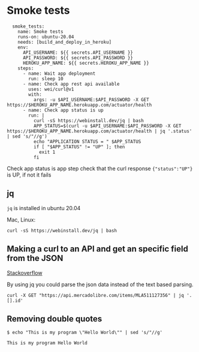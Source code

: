 # Smoke tests

```
  smoke_tests:
    name: Smoke tests
    runs-on: ubuntu-20.04
    needs: [build_and_deploy_in_heroku]
    env:
      API_USERNAME: ${{ secrets.API_USERNAME }}
      API_PASSWORD: ${{ secrets.API_PASSWORD }}
      HEROKU_APP_NAME: ${{ secrets.HEROKU_APP_NAME }}
    steps:
      - name: Wait app deployment
        run: sleep 10
      - name: Check app rest api available
        uses: wei/curl@v1
        with:
          args: -u $API_USERNAME:$API_PASSWORD -X GET https://$HEROKU_APP_NAME.herokuapp.com/actuator/health
      - name: Check app status is up
        run: |
          curl -sS https://webinstall.dev/jq | bash
          APP_STATUS=$(curl -u $API_USERNAME:$API_PASSWORD -X GET https://$HEROKU_APP_NAME.herokuapp.com/actuator/health | jq '.status' | sed 's/"//g')
          echo "APPLICATION STATUS = " $APP_STATUS
          if [ "$APP_STATUS" != "UP" ]; then
            exit 1
          fi
```

Check app status is app step check that the curl response `{"status":"UP"}` is UP, if not it fails

## jq 

`jq` is installed in ubuntu 20.04

Mac, Linux:

```
curl -sS https://webinstall.dev/jq | bash
```


## Making a curl to an API and get an specific field from the JSON

[Stackoverflow](https://stackoverflow.com/questions/25769979/making-a-curl-to-an-api-and-get-an-specific-field-from-the-json)

By using jq you could parse the json data instead of the text based parsing.

```
curl -X GET "https://api.mercadolibre.com/items/MLA511127356" | jq '.[].id'
```

## Removing double quotes

```
$ echo "This is my program \"Hello World\"" | sed 's/"//g'
```
```
This is my program Hello World
```